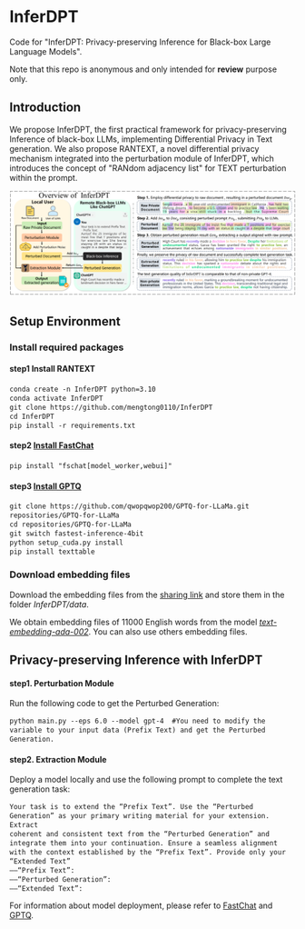 # InferDPT

Code for  "InferDPT: Privacy-preserving Inference for Black-box Large Language Models".

Note that this repo is anonymous and only intended for **review** purpose only. 

## Introduction

We propose InferDPT, the first practical framework for privacy-preserving Inference of black-box LLMs, implementing Differential Privacy in Text generation. We also propose RANTEXT, a novel differential privacy mechanism integrated into the perturbation module of InferDPT, which introduces the concept of "RANdom adjacency list" for TEXT perturbation within the prompt.

<p align="center">
<img src="img.png" alt="" width="800" title="The overview of InferDPT. The Prefix text is the perturbed document 𝐷𝑜𝑐𝑝 via RANTEXT. We use the same color to mark the perturbed parts in the raw document and the perturbed document. We also use the same color to highlight identical text appearing in the perturbed generation result, the extraction generation result, and the non-private generation result.
"/>
</p>

## Setup Environment

### Install required packages

#### step1  Install RANTEXT

```shell
conda create -n InferDPT python=3.10
conda activate InferDPT
git clone https://github.com/mengtong0110/InferDPT
cd InferDPT
pip install -r requirements.txt
```

#### step2  [Install FastChat](https://github.com/lm-sys/FastChat)

```
pip install "fschat[model_worker,webui]"
```

#### step3  [Install GPTQ](https://github.com/qwopqwop200/GPTQ-for-LLaMa)

```
git clone https://github.com/qwopqwop200/GPTQ-for-LLaMa.git repositories/GPTQ-for-LLaMa
cd repositories/GPTQ-for-LLaMa
git switch fastest-inference-4bit
python setup_cuda.py install
pip install texttable
```
### Download embedding files

Download the embedding files from the [sharing link](https://drive.google.com/drive/folders/1mshI2yoJyx8LOLpAx7RB31VQkj-lvV1u?usp=sharing) and store them in the folder *InferDPT/data*.

We obtain embedding files of 11000 English words from the model [*text-embedding-ada-002*](https://openai.com/blog/new-and-improved-embedding-model). You can also use others embedding files.



## Privacy-preserving Inference with InferDPT

#### step1. Perturbation Module

Run the following code to get the Perturbed Generation:

```
python main.py --eps 6.0 --model gpt-4  #You need to modify the variable to your input data (Prefix Text) and get the Perturbed Generation.
```

#### step2. Extraction Module

Deploy a model locally and use the following prompt to complete the text generation task:

```
Your task is to extend the “Prefix Text”. Use the “Perturbed Generation” as your primary writing material for your extension. Extract
coherent and consistent text from the “Perturbed Generation” and
integrate them into your continuation. Ensure a seamless alignment
with the context established by the “Prefix Text”. Provide only your
“Extended Text”
——“Prefix Text”:
——“Perturbed Generation”:
——“Extended Text”:
```

For information about model deployment, please refer to [FastChat](https://github.com/lm-sys/FastChat) and [GPTQ](https://github.com/qwopqwop200/GPTQ-for-LLaMa).